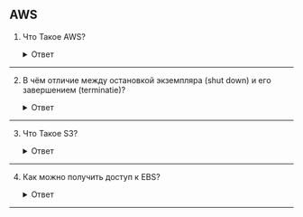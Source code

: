 ## AWS

1. Что Такое AWS?

    <details>
      <summary>Ответ</summary>

    AWS означает "Amazon Web Services" или "Веб-сервисы Амазон". Это облачный вычислительный сервис, созданный для обслуживания различных компаний. Под обслуживанием подразумевается хранение данных, доставка контента и многое другое - AWS предлагает огромный выбор услуг.

    </details>

---

2. В чём отличие между остановкой экземпляра (shut down) и его завершением (terminatie)?

    <details>
      <summary>Ответ</summary>

    При остановке экземпляра он выключается и остаётся неактивным, его можно запустить повторно. При завершении экземпляра он удаляется.

    </details>

 ---

3. Что Такое S3?

    <details>
      <summary>Ответ</summary>

    S3 означает "Simple Storage Service" или "Простой Сервис Хранения". Сервис, позволяющий хранить данные. Для этого создаются так называемые бакеты (bucket), по сути - папки для хранения файлов в одном проекте.

    </details>

 ---

4. Как можно получить доступ к EBS?

    <details>
      <summary>Ответ</summary>

    EBS означает "Elastic Block Storage" или "Эластичное блоковое хранилище". Оно позволяет эмулировать блоковые устройства для виртуальных машин. Самый простой способ получить доступ к одному из EBS - подмонтировать его к виртуальной машине EC2.

    </details>

 ---

